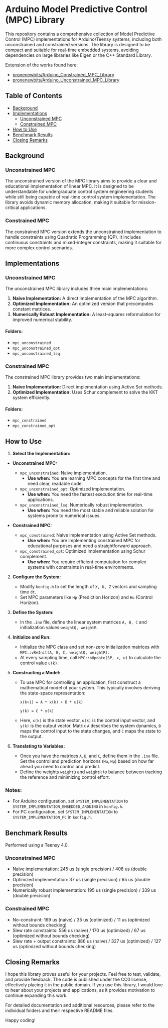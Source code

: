 # Arduino Model Predictive Control (MPC) Library

This repository contains a comprehensive collection of Model Predictive Control (MPC) implementations for Arduino/Teensy systems, including both unconstrained and constrained versions. The library is designed to be compact and suitable for real-time embedded systems, avoiding dependencies on large libraries like Eigen or the C++ Standard Library.

Extension of the works found here:
- [pronenewbits/Arduino_Constrained_MPC_Library](https://github.com/pronenewbits/Arduino_Constrained_MPC_Library)
- [pronenewbits/Arduino_Unconstrained_MPC_Library](https://github.com/pronenewbits/Arduino_Unconstrained_MPC_Library)

## Table of Contents
- [Background](#background)
- [Implementations](#implementations)
  - [Unconstrained MPC](#unconstrained-mpc)
  - [Constrained MPC](#constrained-mpc)
- [How to Use](#how-to-use)
- [Benchmark Results](#benchmark-results)
- [Closing Remarks](#closing-remarks)

## Background

### Unconstrained MPC
The unconstrained version of the MPC library aims to provide a clear and educational implementation of linear MPC. It is designed to be understandable for undergraduate control system engineering students while still being capable of real-time control system implementation. The library avoids dynamic memory allocation, making it suitable for mission-critical applications.

### Constrained MPC
The constrained MPC version extends the unconstrained implementation to handle constraints using Quadratic Programming (QP). It includes continuous constraints and mixed-integer constraints, making it suitable for more complex control scenarios.

## Implementations

### Unconstrained MPC
The unconstrained MPC library includes three main implementations:
1. **Naive Implementation:** A direct implementation of the MPC algorithm.
2. **Optimized Implementation:** An optimized version that precomputes constant matrices.
3. **Numerically Robust Implementation:** A least-squares reformulation for improved numerical stability.

#### Folders:
- `mpc_unconstrained`
- `mpc_unconstrained_opt`
- `mpc_unconstrained_lsq`

### Constrained MPC
The constrained MPC library provides two main implementations:
1. **Naive Implementation:** Direct implementation using Active Set methods.
2. **Optimized Implementation:** Uses Schur complement to solve the KKT system efficiently.

#### Folders:
- `mpc_constrained`
- `mpc_constrained_opt`

## How to Use

1. **Select the Implementation:**
  - **Unconstrained MPC:**
    - `mpc_unconstrained`: Naive implementation.
      - **Use when:** You are learning MPC concepts for the first time and need clear, readable code.
    - `mpc_unconstrained_opt`: Optimized implementation.
      - **Use when:** You need the fastest execution time for real-time applications.
    - `mpc_unconstrained_lsq`: Numerically robust implementation.
      - **Use when:** You need the most stable and reliable solution for systems prone to numerical issues.

  - **Constrained MPC:**
    - `mpc_constrained`: Naive implementation using Active Set methods.
      - **Use when:** You are implementing constrained MPC for educational purposes and need a straightforward approach.
    - `mpc_constrained_opt`: Optimized implementation using Schur complement.
      - **Use when:** You require efficient computation for complex systems with constraints in real-time environments.

2. **Configure the System:**
   - Modify `konfig.h` to set the length of `X, U, Z` vectors and sampling time `dt`.
   - Set MPC parameters like `Hp` (Prediction Horizon) and `Hu` (Control Horizon).

3. **Define the System:**
   - In the `.ino` file, define the linear system matrices `A, B, C` and initialization values `weightQ, weightR`.

4. **Initialize and Run:**
   - Initialize the MPC class and set non-zero initialization matrices with `MPC::vReInit(A, B, C, weightQ, weightR)`.
   - At every sampling time, call `MPC::bUpdate(SP, x, u)` to calculate the control value `u(k)`.

5. **Constructing a Model:**
   - To use MPC for controlling an application, first construct a mathematical model of your system. This typically involves deriving the state-space representation:

     `x(k+1) = A * x(k) + B * u(k)`

     `y(k) = C * x(k)`

   - Here, `x(k)` is the state vector, `u(k)` is the control input vector, and `y(k)` is the output vector. Matrix `A` describes the system dynamics, `B` maps the control input to the state changes, and `C` maps the state to the output.

6. **Translating to Variables:**
   - Once you have the matrices `A`, `B`, and `C`, define them in the `.ino` file. Set the control and prediction horizons (`Hu`, `Hp`) based on how far ahead you need to control and predict.
   - Define the weights `weightQ` and `weightR` to balance between tracking the reference and minimizing control effort.


### Notes:
- For Arduino configuration, set `SYSTEM_IMPLEMENTATION` to `SYSTEM_IMPLEMENTATION_EMBEDDED_ARDUINO` in `konfig.h`.
- For PC configuration, set `SYSTEM_IMPLEMENTATION` to `SYSTEM_IMPLEMENTATION_PC` in `konfig.h`.

## Benchmark Results
Performed using a Teensy 4.0.

### Unconstrained MPC
- Naive implementation: 245 us (single precision) / 408 us (double precision)
- Optimized implementation: 37 us (single precision) / 65 us (double precision)
- Numerically robust implementation: 195 us (single precision) / 339 us (double precision)

### Constrained MPC
- No-constraint: 169 us (naive) / 35 us (optimized) / 11 us (optimized without bounds checking)
- Slew rate constraints: 556 us (naive) / 170 us (optimized) / 67 us (optimized without bounds checking)
- Slew rate + output constraints: 886 us (naive) / 327 us (optimized) / 127 us (optimized without bounds checking)

## Closing Remarks

I hope this library proves useful for your projects. Feel free to test, validate, and provide feedback. The code is published under the CC0 license, effectively placing it in the public domain. If you use this library, I would love to hear about your projects and applications, as it provides motivation to continue expanding this work.

For detailed documentation and additional resources, please refer to the individual folders and their respective README files.

Happy coding!
